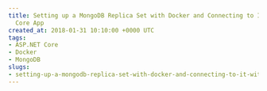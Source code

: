 ```yaml
---
title: Setting up a MongoDB Replica Set with Docker and Connecting to It With a .NET
  Core App
created_at: 2018-01-31 10:10:00 +0000 UTC
tags:
- ASP.NET Core
- Docker
- MongoDB
slugs:
- setting-up-a-mongodb-replica-set-with-docker-and-connecting-to-it-with-a--net-core-app
---
```

